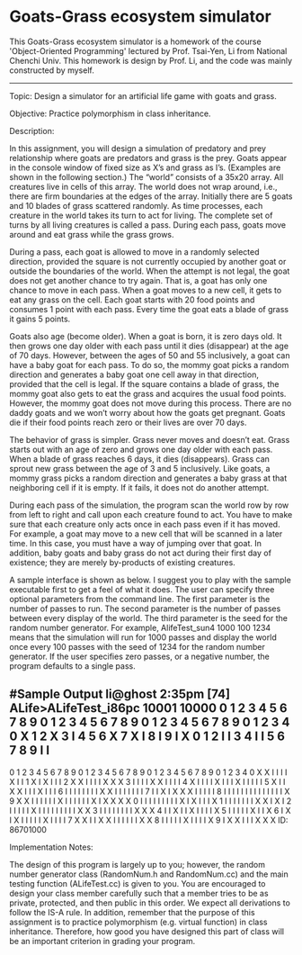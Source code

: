 # Goats-Grass ecosystem simulator
This Goats-Grass ecosystem simulator is a homework of the course 'Object-Oriented Programming' lectured by Prof. Tsai-Yen, Li from National Chenchi Univ.
This homework is design by Prof. Li, and the code was mainly constructed by myself.


------------------------------------------------------------------------------------------
Topic: Design a simulator for an artificial life game with goats and grass.

Objective: Practice polymorphism in class inheritance.

Description:

In this assignment, you will design a simulation of predatory and prey relationship where goats are predators and grass is the prey. Goats appear in the console window of fixed size as X’s and grass as I’s. (Examples are shown in the following section.) The “world” consists of a 35x20 array. All creatures live in cells of this array. The world does not wrap around, i.e., there are firm boundaries at the edges of the array. Initially there are 5 goats and 10 blades of grass scattered randomly. As time processes, each creature in the world takes its turn to act for living. The complete set of turns by all living creatures is called a pass. During each pass, goats move around and eat grass while the grass grows. 

During a pass, each goat is allowed to move in a randomly selected direction, provided the square is not currently occupied by another goat or outside the boundaries of the world. When the attempt is not legal, the goat does not get another chance to try again. That is, a goat has only one chance to move in each pass. When a goat moves to a new cell, it gets to eat any grass on the cell. Each goat starts with 20 food points and consumes 1 point with each pass. Every time the goat eats a blade of grass it gains 5 points.

Goats also age (become older). When a goat is born, it is zero days old. It then grows one day older with each pass until it dies (disappear) at the age of 70 days. However, between the ages of 50 and 55 inclusively, a goat can have a baby goat for each pass. To do so, the mommy goat picks a random direction and generates a baby goat one cell away in that direction, provided that the cell is legal. If the square contains a blade of grass, the mommy goat also gets to eat the grass and acquires the usual food points. However, the mommy goat does not move during this process. There are no daddy goats and we won’t worry about how the goats get pregnant. Goats die if their food points reach zero or their lives are over 70 days.

The behavior of grass is simpler. Grass never moves and doesn’t eat. Grass starts out with an age of zero and grows one day older with each pass. When a blade of grass reaches 6 days, it dies (disappears). Grass can sprout new grass between the age of 3 and 5 inclusively. Like goats, a mommy grass picks a random direction and generates a baby grass at that neighboring cell if it is empty. If it fails, it does not do another attempt. 

During each pass of the simulation, the program scan the world row by row from left to right and call upon each creature found to act. You have to make sure that each creature only acts once in each pass even if it has moved. For example, a goat may move to a new cell that will be scanned in a later time. In this case, you must have a way of jumping over that goat. In addition, baby goats and baby grass do not act during their first day of existence; they are merely by-products of existing creatures.

A sample interface is shown as below. I suggest you to play with the sample executable first to get a feel of what it does. The user can specify three optional parameters from the command line. The first parameter is the number of passes to run. The second parameter is the number of passes between every display of the world. The third parameter is the seed for the random number generator. For example, AlifeTest_sun4 1000 100 1234 means that the simulation will run for 1000 passes and display the world once every 100 passes with the seed of 1234 for the random number generator. If the user specifies zero passes, or a negative number, the program defaults to a single pass.

#Sample Output
li@ghost 2:35pm [74] ALife>ALifeTest_i86pc 10001 10000
  0 1 2 3 4 5 6 7 8 9 0 1 2 3 4 5 6 7 8 9 0 1 2 3 4 5 6 7 8 9 0 1 2 3 4
0                                             X
1
2                                     X
3                     I
4
5
6                                               X
7                 X                                       I
8                                                 I
9                                     I     X
0
1
2                 I                                     I
3
4             I                                     I
5
6
7
8
9                       I                                 I
------------------------------------------------------------------------ 
0 1 2 3 4 5 6 7 8 9 0 1 2 3 4 5 6 7 8 9 0 1 2 3 4 5 6 7 8 9 0 1 2 3 4
0       X   X     I I I I                                 X       I   I
1       X           I                                       X I I I
2           X     X I I I I                               X   X     X
3           I   I   I   I                 X       X       I I       I I
4       X   I   I I I X   I I I                         X I I     I I I
5       X       I I                     X     X I I   I X   I   I     I
6           I I I I I I I   I X         X           I I     I I I   I I
7       I   I   X   I             X X   X         I I       I       I I
8       I   I   I I I I I       I I I I   I             I I   X
9 X         X I I I I I I X I I I   I   I I X     I   X X     X       X
0       I     I I I I I I I I X     I         X I I       I     X
1     I I         I       I     I I I   X     X I X   I
2 I I   I I   I       X I I   I I I I       I I I       X           X
3 I I I I     I                 I         I   I X         X       X
4 I   I X I   I                 X I       I I I   X
5 I I I         I I                   X       I I   X
6 I           X   I       X I I I I I     X   I I I I
7 X X   I I   X X I         I I I I I   X                   X
8     I     I I I I X         I   I I I                 X
9     I       X               X I       I   I   X               X     X
ID: 86701000


Implementation Notes:

The design of this program is largely up to you; however, the random number generator class (RandomNum.h and RandomNum.cc) and the main testing function (ALifeTest.cc) is given to you. You are encouraged to design your class member carefully such that a member tries to be as private, protected, and then public in this order. We expect all derivations to follow the IS-A rule. In addition, remember that the purpose of this assignment is to practice polymorphism (e.g. virtual function) in class inheritance. Therefore, how good you have designed this part of class will be an important criterion in grading your program.
